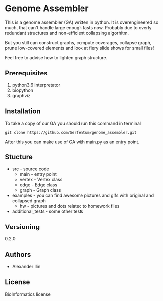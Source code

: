 # Genome Assembler
This is a genome assembler (GA) written in python. It is overengineered so much, that can't handle large enough fasts now. Probably due to overly redundant structures and non-efficient collapsing algorhitm. 

But you still can construct graphs, compute coverages, collapse graph, prune low-covered elements and look at fiery slide shows for small files!

Feel free to advise how to lighten graph structure.


## Prerequisites
1. python3.6 interpretator
2. biopython
3. graphviz


## Installation
To take a copy of our GA you should run this command in terminal

`git clone https://github.com/Serfentum/genome_assembler.git`

After this you can make use of GA with main.py as an entry point.


## Stucture
- src - source code
    - main - entry point
    - vertex - Vertex class
    - edge - Edge class
    - graph - Graph class
- examples - you can find awesome pictures and gifs with original and collapsed graph
    - hw - pictures and dots related to homework files
- additional_tests - some other tests


## Versioning
0.2.0


## Authors
* Alexander Ilin

## License
BioInformatics license
